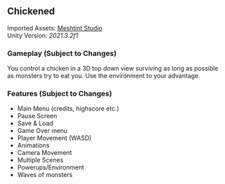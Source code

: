 ## Chickened
Imported Assets: [Meshtint Studio](https://assetstore.unity.com/publishers/3867)  
Unity Version: *2021.3.2f1*  

### Gameplay (Subject to Changes)
You control a chicken in a 3D top down view surviving as long as possible as monsters try to eat you. Use the environment to your advantage.

### Features (Subject to Changes)
- Main Menu (credits, highscore etc.)
- Pause Screen
- Save & Load
- Game Over menu
- Player Movement (WASD)
- Animations
- Camera Movement
- Multiple Scenes
- Powerups/Environment
- Waves of monsters
